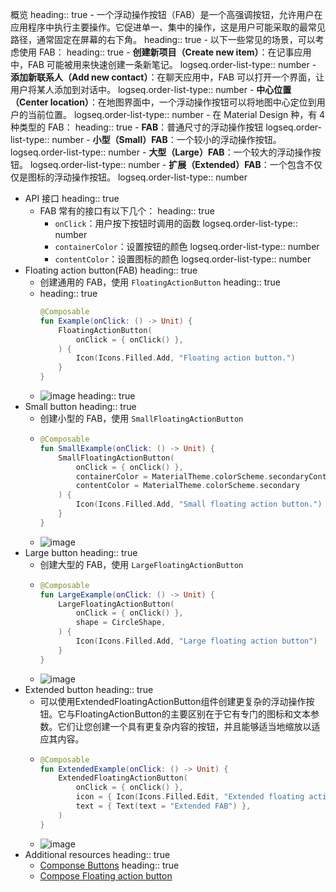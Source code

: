 概览
heading:: true
	- 一个浮动操作按钮（FAB）是一个高强调按钮，允许用户在应用程序中执行主要操作。它促进单一、集中的操作，这是用户可能采取的最常见路径，通常固定在屏幕的右下角。
	  heading:: true
	- 以下一些常见的场景，可以考虑使用 FAB：
	  heading:: true
		- **创建新项目（Create new item）**：在记事应用中，FAB 可能被用来快速创建一条新笔记。
		  logseq.order-list-type:: number
		- **添加新联系人（Add new contact）**：在聊天应用中，FAB 可以打开一个界面，让用户将某人添加到对话中。
		  logseq.order-list-type:: number
		- **中心位置（Center location）**：在地图界面中，一个浮动操作按钮可以将地图中心定位到用户的当前位置。
		  logseq.order-list-type:: number
	- 在 Material Design 种，有 4 种类型的 FAB：
	  heading:: true
		- **FAB**：普通尺寸的浮动操作按钮
		  logseq.order-list-type:: number
		- **小型（Small）FAB**：一个较小的浮动操作按钮。
		  logseq.order-list-type:: number
		- **大型（Large）FAB**：一个较大的浮动操作按钮。
		  logseq.order-list-type:: number
		- **扩展（Extended）FAB**：一个包含不仅仅是图标的浮动操作按钮。
		  logseq.order-list-type:: number
- API 接口
  heading:: true
	- FAB 常有的接口有以下几个：
	  heading:: true
		- `onClick`：用户按下按钮时调用的函数
		  logseq.order-list-type:: number
		- `containerColor`：设置按钮的颜色
		  logseq.order-list-type:: number
		- `contentColor`：设置图标的颜色
		  logseq.order-list-type:: number
- Floating action button(FAB)
  heading:: true
	- 创建通用的 FAB，使用 `FloatingActionButton`
	  heading:: true
	- heading:: true
	  ```kotlin
	  @Composable
	  fun Example(onClick: () -> Unit) {
	      FloatingActionButton(
	          onClick = { onClick() },
	      ) {
	          Icon(Icons.Filled.Add, "Floating action button.")
	      }
	  }
	  ```
	- ![image](https://gist.github.com/user-attachments/assets/2626b21a-bdcc-44ac-8d10-24e45255b0b7)
	  heading:: true
- Small button
  heading:: true
	- 创建小型的 FAB，使用 `SmallFloatingActionButton`
	- ```kotlin
	  @Composable
	  fun SmallExample(onClick: () -> Unit) {
	      SmallFloatingActionButton(
	          onClick = { onClick() },
	          containerColor = MaterialTheme.colorScheme.secondaryContainer,
	          contentColor = MaterialTheme.colorScheme.secondary
	      ) {
	          Icon(Icons.Filled.Add, "Small floating action button.")
	      }
	  }
	  ```
	- ![image](https://gist.github.com/user-attachments/assets/46a93ada-fdca-4435-97a0-8e07f14cbd09)
- Large button
  heading:: true
	- 创建大型的 FAB，使用 `LargeFloatingActionButton`
	- ```kotlin
	  @Composable
	  fun LargeExample(onClick: () -> Unit) {
	      LargeFloatingActionButton(
	          onClick = { onClick() },
	          shape = CircleShape,
	      ) {
	          Icon(Icons.Filled.Add, "Large floating action button")
	      }
	  }
	  ```
	- ![image](https://gist.github.com/user-attachments/assets/b28d3e9e-1863-43ca-aab9-e46e23e0020d)
- Extended button
  heading:: true
	- 可以使用ExtendedFloatingActionButton组件创建更复杂的浮动操作按钮。它与FloatingActionButton的主要区别在于它有专门的图标和文本参数。它们让您创建一个具有更复杂内容的按钮，并且能够适当地缩放以适应其内容。
	- ```kotlin
	  @Composable
	  fun ExtendedExample(onClick: () -> Unit) {
	      ExtendedFloatingActionButton(
	          onClick = { onClick() },
	          icon = { Icon(Icons.Filled.Edit, "Extended floating action button.") },
	          text = { Text(text = "Extended FAB") },
	      )
	  }
	  ```
	- ![image](https://gist.github.com/user-attachments/assets/018813b3-0b57-4393-9185-48081f804ace)
- Additional resources
  heading:: true
	- [Componse Buttons]([[Compose/Buttons]])
	  heading:: true
	- [Compose Floating action button](https://developer.android.com/develop/ui/compose/components/fab)